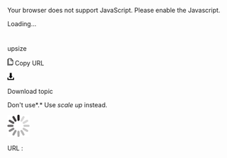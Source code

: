 Your browser does not support JavaScript. Please enable the Javascript.

Loading...

# 

upsize

![Copy URL](upsize_files/Copy.png)
Copy URL

![Download](upsize_files/Download.png)

Download topic

Don't use*.* Use *scale up* instead.

![In progress](upsize_files/activity-large.gif)

URL :
